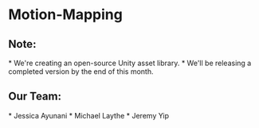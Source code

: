 # Motion-Mapping

<h2> Note: </h2>
* We're creating an open-source Unity asset library.
* We'll be releasing a completed version by the end of this month.

<h2> Our Team: </h2>
* Jessica Ayunani
* Michael Laythe
* Jeremy Yip
